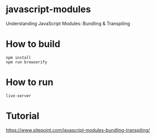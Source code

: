 # javascript-modules
Understanding JavaScript Modules: Bundling &amp; Transpiling

# How to build
    npm install
    npm run browserify

# How to run
    live-server

# Tutorial
https://www.sitepoint.com/javascript-modules-bundling-transpiling/
